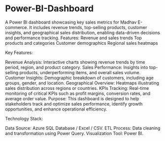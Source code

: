 # Power-BI-Dashboard
A Power BI dashboard showcasing key sales metrics for Madhav E-commerce. It includes revenue trends, top-selling products, customer insights, and geographical sales distribution, enabling data-driven decisions and performance tracking.  Features:  Revenue and sales trends Top products and categories Customer demographics Regional sales heatmaps

Key Features:

Revenue Analysis: Interactive charts showing revenue trends by time period, region, and product category.
Sales Performance: Insights into top-selling products, underperforming items, and overall sales volume.
Customer Insights: Demographic breakdown of customers, including age groups, gender, and location.
Geographical Overview: Heatmaps illustrating sales distribution across regions or countries.
KPIs Tracking: Real-time monitoring of critical KPIs such as profit margins, conversion rates, and average order value.
Purpose:
This dashboard is designed to help stakeholders track and optimize sales performance, identify growth opportunities, and enhance operational efficiency.

Technology Stack:

Data Source: Azure SQL Database / Excel / CSV.
ETL Process: Data cleaning and transformation using Power Query.
Visualization Tool: Power BI.
